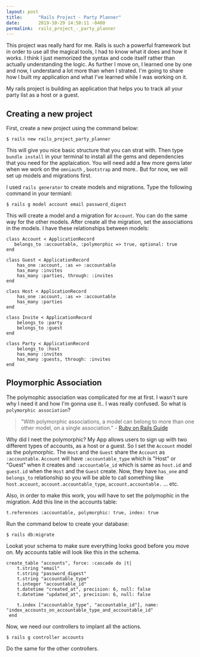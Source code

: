 ```yaml
---
layout: post
title:      "Rails Project - Party Planner"
date:       2019-10-29 14:50:11 -0400
permalink:  rails_project_-_party_planner
---
```


This project was really hard for me. Rails is such a powerful framework but in order to use all the magical tools, I had to know what it does and how it works. I think I just memorized the syntax and code itself rather than actually understanding the logic. As further I move on, I learned one by one and now, I understand a lot more than when I strated. I'm going to share how I built my application and what I've learned while I was working on it.

My rails project is building an application that helps you to track all your party list as a host or a guest.

## Creating a new project

First, create a new project using the command below:
```
$ rails new rails_project_party_planner
```
This will give you nice basic structure that you can strat with.
Then type `bundle install` in your terminal to install all the gems and dependencies that you need for the applaication. You will need add a few more gems later when we work on the `omniauth` , `bootstrap`  and more.. But for now, we will set up models and migrations first.

I used `rails generator` to create models and migrations.
Type the following command in your termianl:
```
$ rails g model account email password_digest
```
This will create a model and a migration for `Account`. You can do the same way for the other models.
After create all the migration, set the associations in the models.
I have these relationships between models:
```
class Account < ApplicationRecord
   belongs_to :accountable, :polymorphic => true, optional: true
end

class Guest < ApplicationRecord
    has_one :account, :as => :accountable
    has_many :invites
    has_many :parties, through: :invites
end

class Host < ApplicationRecord
    has_one :account, :as => :accountable
    has_many :parties
end

class Invite < ApplicationRecord
    belongs_to :party
    belongs_to :guest
end

class Party < ApplicationRecord
    belongs_to :host
    has_many :invites
    has_many :guests, through: :invites
end
```

## Ploymorphic Association

The polymophic association was complicated for me at first. I wasn't sure why I need it and how I'm gonna use it.. I was really confused. So what is `polymorphic association`?
> "With polymorphic associations, a model can belong to more than one other model, on a single association."  - [Ruby on Rails Guide](https://guides.rubyonrails.org/association_basics.html#polymorphic-associations)

Why did I neet the polymorphic? 
My App allows users to sign up with two different types of accounts, as a host or a guest. So I set the `Account` model as the polymorphic. The `Host` and the `Guest` share the `Account` as `:accountable`. `Account` will have `:accountable_type`  which is "Host" or "Guest" when it creates and  `:accountable_id` which is same as `host.id` and `guest.id` when the `Host` and the `Guest` create. Now, they have `has_one` and `belongs_to` relationship so you will be able to call something like `host.account`, `account.accountable_type`, `account.accountable.` ... etc.

Also, in order to make this work, you will have to set the polymophic in the migration.
Add this line in the accounts table:
```
t.references :accountable, polymorphic: true, index: true
```

Run the command below to create your database:
```
$ rails db:migrate
```
Lookat your schema to make sure everything looks good before you move on. My accounts table will look like this in the schema.
```
create_table "accounts", force: :cascade do |t|
    t.string "email"
    t.string "password_digest"
    t.string "accountable_type"
    t.integer "accountable_id"
    t.datetime "created_at", precision: 6, null: false
    t.datetime "updated_at", precision: 6, null: false
   
    t.index ["accountable_type", "accountable_id"], name: "index_accounts_on_accountable_type_and_accountable_id"
 end
 ```
 
 

Now, we need our controllers to implant all the actions.
```
$ rails g controller accounts
```
Do the same for the other controllers.


